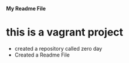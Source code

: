 **My Readme File**
# this is a vagrant project
* created a repository called zero day
* Created a Readme File
